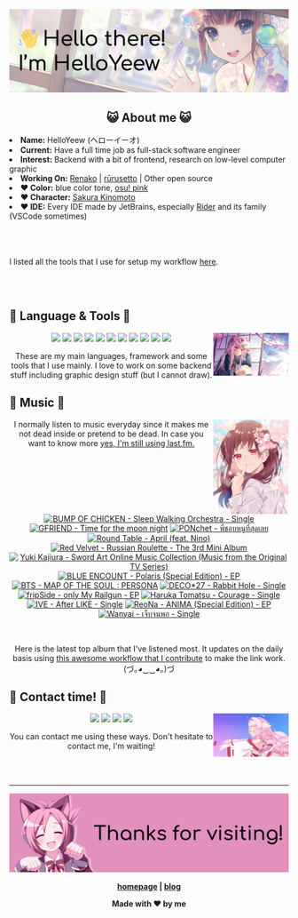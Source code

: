 <img src="welcome-banner.png" alt="Welcome!">

<h2 align="center">😺 About me 😺</h2> 
<!-- <href="https://music.apple.com/profile/HelloYeew"><img src="https://music-profile.rayriffy.com/theme/light.svg?uid=000318.14c819f20852410f9dbc0d2a5438f62b.0716" width="27%" align="right"></href> -->
<li><b>Name:</b> HelloYeew (ヘローイーオ)</li>
<li><b>Current:</b> Have a full time job as full-stack software engineer</li>
<li><b>Interest:</b> Backend with a bit of frontend, research on low-level computer graphic</li>
<li><b>Working On:</b> <a href="https://github.com/HelloYeew/renako">Renako</a> | <a href="https://github.com/Rurusetto/rurusetto">rūrusetto</a> | Other open source</li>
<li><b>❤️ Color:</b> blue color tone, <a href="https://www.color-hex.com/color-palette/104633">osu! pink</a></li>
<li><b>❤️ Character:</b> <a href="https://ccsakura.fandom.com/wiki/Sakura_Kinomoto">Sakura Kinomoto</a></li>
<li><b>❤️ IDE:</b> Every IDE made by JetBrains, especially <a href="https://www.jetbrains.com/rider/">Rider</a> and its family</li> (VSCode sometimes)
<br>
<br>
<br>
<br>

<p>I listed all the tools that I use for setup my workflow <a href="https://github.com/HelloYeew/workflow-setup">here</a>.</p>

<br>
<br>

## 📇 Language & Tools 📇

<img src="knowledge-pic.png" width="27%" align="right">
<p align="center"><img src="https://img.shields.io/badge/-python-3776AB.svg?&style=for-the-badge&logo=python&logoColor=white"/> <img src="https://img.shields.io/badge/-django-092E20.svg?&style=for-the-badge&logo=django&logoColor=white"/> <img src="https://img.shields.io/badge/-csharp-239120.svg?&style=for-the-badge&logo=csharp&logoColor=white"/> <img src="https://img.shields.io/badge/-javascript-F7DF1E.svg?&style=for-the-badge&logo=javascript&logoColor=black"/> <img src="https://img.shields.io/badge/-typescript-3178C6.svg?&style=for-the-badge&logo=typescript&logoColor=white"/> <img src="https://img.shields.io/badge/java-007396.svg?&style=for-the-badge&logo=java&logoColor=white"/> <img src="https://img.shields.io/badge/-html5-E34F26.svg?&style=for-the-badge&logo=html5&logoColor=white"/> <img src="https://img.shields.io/badge/-css3-1572B6.svg?&style=for-the-badge&logo=css3&logoColor=white"/> <img src="https://img.shields.io/badge/-nginx-009639.svg?&style=for-the-badge&logo=nginx&logoColor=white"/> <img src="https://img.shields.io/badge/-svelte-FF3E00.svg?&style=for-the-badge&logo=svelte&logoColor=white"/> <img src="https://img.shields.io/badge/-tailwind CSS-06B6D4.svg?&style=for-the-badge&logo=Tailwind CSS&logoColor=white"/>

<p align="center">These are my main languages, framework and some tools that I use mainly. I love to work on some backend stuff including graphic design stuff (but I cannot draw).</p>

## 🎵 Music 🎵

<img src="music-pic.png" width="27%" align="right">

<p align="center">I normally listen to music everyday since it makes me not dead inside or pretend to be dead. In case you want to know more <a href="https://www.last.fm/user/HelloYeew">yes, I'm still using last.fm.</p>
  
<br>

<!-- lastfm -->
<p align="center"><a href="https://www.last.fm/music/BUMP+OF+CHICKEN/Sleep+Walking+Orchestra+-+Single"><img src="https://lastfm.freetls.fastly.net/i/u/64s/f7b6787c2092cfdcf9c4b28fd8fe55bd.jpg" title="BUMP OF CHICKEN - Sleep Walking Orchestra - Single"></a> <a href="https://www.last.fm/music/GFRIEND/Time+for+the+moon+night"><img src="https://lastfm.freetls.fastly.net/i/u/64s/1038a492fd84ce43d15c9b53c64ca7f8.png" title="GFRIEND - Time for the moon night"></a> <a href="https://www.last.fm/music/PONchet/%E0%B8%9E%E0%B8%B5%E0%B9%88%E0%B8%8A%E0%B8%AD%E0%B8%9A%E0%B8%AB%E0%B8%99%E0%B8%B9%E0%B8%97%E0%B8%B5%E0%B9%88%E0%B8%AA%E0%B8%B8%E0%B8%94%E0%B9%80%E0%B8%A5%E0%B8%A2"><img src="https://lastfm.freetls.fastly.net/i/u/64s/f3d608144abdde5c1ebc061d2b55a699.jpg" title="PONchet - พี่ชอบหนูที่สุดเลย"></a> <a href="https://www.last.fm/music/Round+Table/April+(feat.+Nino)"><img src="https://lastfm.freetls.fastly.net/i/u/64s/459465fab425954d4bca236797460052.jpg" title="Round Table - April (feat. Nino)"></a> <a href="https://www.last.fm/music/Red+Velvet/Russian+Roulette+-+The+3rd+Mini+Album"><img src="https://lastfm.freetls.fastly.net/i/u/64s/fc792422929af7a27deb96cb907dd28a.png" title="Red Velvet - Russian Roulette - The 3rd Mini Album"></a> <a href="https://www.last.fm/music/Yuki+Kajiura/Sword+Art+Online+Music+Collection+(Music+from+the+Original+TV+Series)"><img src="https://lastfm.freetls.fastly.net/i/u/64s/7f0460ce1f34ce6576b7e482ed2ce00b.jpg" title="Yuki Kajiura - Sword Art Online Music Collection (Music from the Original TV Series)"></a> <a href="https://www.last.fm/music/BLUE+ENCOUNT/Polaris+(Special+Edition)+-+EP"><img src="https://lastfm.freetls.fastly.net/i/u/64s/38a1b6da392e92cbf1212bfa3f3e645e.jpg" title="BLUE ENCOUNT - Polaris (Special Edition) - EP"></a> <a href="https://www.last.fm/music/BTS/MAP+OF+THE+SOUL+:+PERSONA"><img src="https://lastfm.freetls.fastly.net/i/u/64s/4172cfad0e4900cd93c961c33133ff1d.jpg" title="BTS - MAP OF THE SOUL : PERSONA"></a> <a href="https://www.last.fm/music/DECO*27/Rabbit+Hole+-+Single"><img src="https://lastfm.freetls.fastly.net/i/u/64s/4bd0cff355f4385bcb052ebee0645d9a.jpg" title="DECO*27 - Rabbit Hole - Single"></a> <a href="https://www.last.fm/music/fripSide/only+My+Railgun+-+EP"><img src="https://lastfm.freetls.fastly.net/i/u/64s/9db3c7a0c6974f2b884e3028c9e02672.jpg" title="fripSide - only My Railgun - EP"></a> <a href="https://www.last.fm/music/Haruka+Tomatsu/Courage+-+Single"><img src="https://lastfm.freetls.fastly.net/i/u/64s/ae24dd4cf7abecd452dc3ddc99f41d8c.jpg" title="Haruka Tomatsu - Courage - Single"></a> <a href="https://www.last.fm/music/IVE/After+LIKE+-+Single"><img src="https://lastfm.freetls.fastly.net/i/u/64s/9c5f1a6a88fb0bd34dddb5c2d8a37c56.png" title="IVE - After LIKE - Single"></a> <a href="https://www.last.fm/music/ReoNa/ANIMA+(Special+Edition)+-+EP"><img src="https://lastfm.freetls.fastly.net/i/u/64s/8d20fe2ad252e83602e289603d5833d5.jpg" title="ReoNa - ANIMA (Special Edition) - EP"></a> <a href="https://www.last.fm/music/Wanyai/%E0%B9%80%E0%B8%88%E0%B9%87%E0%B8%9A%E0%B8%88%E0%B8%99%E0%B8%9E%E0%B8%AD+-+Single"><img src="https://lastfm.freetls.fastly.net/i/u/64s/552ef48c52bfb1e0acc3e636dc12566f.jpg" title="Wanyai - เจ็บจนพอ - Single"></a> </p>

<br>

<p align="center">Here is the latest top album that I've listened most. It updates on the daily basis using <a href="https://github.com/melipass/lastfm-to-markdown/">this awesome workflow that I contribute</a> to make the link work. (づ｡◕‿‿◕｡)づ</p>

## 📝 Contact time! 📝

<img src="contact-pic.png" width="27%" align="right">

<p align="center"><a href="https://twitter.com/nonggummud" target="_blank"><img src="https://img.shields.io/badge/-nonggummud-1DA1F2.svg?&style=for-the-badge&logo=Twitter&logoColor=white"/></a> <a href="https://www.linkedin.com/in/helloyeew" target="_blank"><img src="https://img.shields.io/badge/-helloyeew-0A66C2.svg?&style=for-the-badge&logo=linkedin&logoColor=white"/></a> <a href="https://peerlist.io/helloyeew"><img src="https://img.shields.io/badge/-peerlist-00AA45.svg?&style=for-the-badge"/></a> <a href="https://music.apple.com/profile/HelloYeew" target="_blank"><img src="https://img.shields.io/badge/-Apple Music-FC3C44.svg?&style=for-the-badge&logo=Apple&logoColor=white"/></a></p>

<p align="center">You can contact me using these ways. Don't hesitate to contact me, I'm waiting!</p>
<br>
<br>

---

<img src="bye-banner.png" alt="Thanks for visiting!">

<p align="center"><b><a href="https://www.helloyeew.dev">homepage</a> | <b><a href="https://story.helloyeew.dev/">blog</a></p>

<p align="center">Made with ❤️ by me</p>

